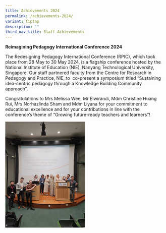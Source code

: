 ```yaml
---
title: Achievements 2024
permalink: /achievements-2024/
variant: tiptap
description: ""
third_nav_title: Staff Achievements
---
```

<p><strong>Reimagining Pedagogy International Conference 2024</strong>
</p>
<p>The Redesigning Pedagogy International Conference (RPIC), which took place
from 28 May to 30 May 2024, is a flagship conference hosted by the National
Institute of Education (NIE), Nanyang Technological University, Singapore.
Our staff partnered faculty from the Centre for Research in Pedagogy and
Practice, NIE, to &nbsp;co-present a symposium titled “Sustaining idea-centric
pedagogy through a Knowledge Building Community approach”.</p>
<p>Congratulations to Mrs Melissa Wee, Mr Elwirandi, Mdm Christine Huang
Rui, Mrs Norhazlinda Sham and Mdm Liyana for your commitment to educational
excellence and for your contributions in line with the conference’s theme
of “Growing future-ready teachers and learners”!</p>
<div class="isomer-image-wrapper">
<img style="width: 50%;" height="auto" width="100%" alt="" src="/images/Math/rpic2024.jpg">
</div>
<p></p>